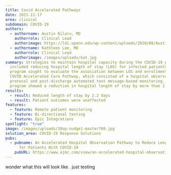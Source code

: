 ```yaml
---
title: Covid Accelerated Pathways
date: 2021-11-17
area: clinical
subdomain: COVID-19
authors:
  - authorname: Austin Kilaru, MD
    authorrole: Clinical Lead
    authorimage: https://ldi.upenn.edu/wp-content/uploads/2018/08/Austin-Kilaru-expert-2021-408x452.webp
  - authorname: Kathleen Lee, MD
    authorrole: Clinical Lead
    authorimage: /images/uploads/kat.jpg
summary: Strategies to maintain hospital capacity during the COVID-19 pandemic
  included reducing hospital length of stay (LOS) for infected patients. This
  program sought to evaluate the association between LOS and enrollment in the
  COVID Accelerated Care Pathway, which consisted of a hospital observation
  protocol and post-discharge automated text message–based monitoring. This
  program showed a reduction in hospital length of stay by more than 2 days.
results:
  - result: Reduced length of stay by 2.2 days
  - result: Patient outcomes were unaffected
features:
  - feature: Remote patient monitoring
  - feature: Bi-directional texting
  - feature: Epic Integrations
spotlight: "true"
image: /images/uploads/10up-nudge1-master768.jpg
solution_area: COVID-19 Response Solutions
pubs:
  - pubname: An Accelerated Hospital Observation Pathway to Reduce Length of Stay
      for Patients With COVID-19
    pubURL: https://www.ajmc.com/view/an-accelerated-hospital-observation-pathway-to-reduce-length-of-stay-for-patients-with-covid-19
---
```

wonder what this will look like . just testing